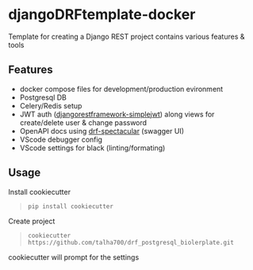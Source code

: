 # djangoDRFtemplate-docker

Template for creating a Django REST project contains various features & tools

## Features
- docker compose files for development/production evironment
- Postgresql DB
- Celery/Redis setup
- JWT auth ([djangorestframework-simplejwt](https://django-rest-framework-simplejwt.readthedocs.io/en/latest/)) along views for create/delete user & change password
- OpenAPI docs using [drf-spectacular](https://drf-spectacular.readthedocs.io/en/latest/) (swagger UI)
- VScode debugger config
- VScode settings for black (linting/formating)



## Usage

Install cookiecutter
> `pip install cookiecutter`

Create project

> `cookiecutter https://github.com/talha700/drf_postgresql_biolerplate.git`
 


cookiecutter will prompt for the settings



